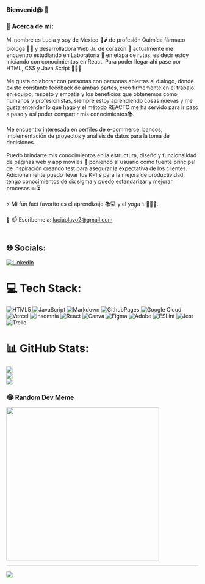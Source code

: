 ### Bienvenid@ 👋

### 💫 Acerca de mi:
Mi nombre es Lucia y soy de México 🌮🌶 de profesión Quimíca fármaco bióloga 🥼🧪 y desarrolladora Web Jr. de corazón 💖
actualmente me encuentro estudiando en Laboratoria <L> 💛 en etapa de rutas, es decir estoy iniciando con conocimientos en React. 
Para poder llegar ahí  pase por HTML, CSS y Java Script 🚀👩‍💻 <br><br>
Me gusta colaborar con personas con personas abiertas al dialogo, donde existe constante feedback de ambas partes,
creo firmemente en el trabajo en equipo, respeto y empatía y los beneficios que obtenemos como humanos y profesionistas, 
siempre estoy aprendiendo cosas nuevas y me gusta entender lo que hago y el método REACTO me ha servido para ir paso a paso y 
así poder compartir mis conocimientos📚. <br><br>
Me encuentro interesada en perfiles de e-commerce, bancos, implementación de proyectos y análisis de datos para la toma de decisiones.<br><br>
Puedo brindarte mis conocimientos en la estructura, diseño y funcionalidad de páginas web y app moviles 🎯 poniendo al usuario como fuente principal
de inspiración creando test para asegurar la expectativa de los clientes. Adicionalmente puedo llevar tus KPI´s para la mejora de productividad, tengo conocimientos de six sigma y puedo estandarizar y mejorar procesos.📊⏳<br><br>
⚡ Mi fun fact favorito es el aprendizaje 📚💻 y el yoga ✨🧘‍♀️🧿.<br><br>
💬 📫 Escribeme a: luciaolayo2@gmail.com <br><br>

## 🌐 Socials:
[![LinkedIn](https://img.shields.io/badge/LinkedIn-%230077B5.svg?logo=linkedin&logoColor=white)](https://linkedin.com/in//lucia-perez-olayo) 

# 💻 Tech Stack:
![HTML5](https://img.shields.io/badge/html5-%23E34F26.svg?style=for-the-badge&logo=html5&logoColor=white) ![JavaScript](https://img.shields.io/badge/javascript-%23323330.svg?style=for-the-badge&logo=javascript&logoColor=%23F7DF1E) ![Markdown](https://img.shields.io/badge/markdown-%23000000.svg?style=for-the-badge&logo=markdown&logoColor=white) ![GithubPages](https://img.shields.io/badge/github%20pages-121013?style=for-the-badge&logo=github&logoColor=white) ![Google Cloud](https://img.shields.io/badge/GoogleCloud-%234285F4.svg?style=for-the-badge&logo=google-cloud&logoColor=white) ![Vercel](https://img.shields.io/badge/vercel-%23000000.svg?style=for-the-badge&logo=vercel&logoColor=white) ![Insomnia](https://img.shields.io/badge/Insomnia-black?style=for-the-badge&logo=insomnia&logoColor=5849BE) ![React](https://img.shields.io/badge/react-%2320232a.svg?style=for-the-badge&logo=react&logoColor=%2361DAFB) ![Canva](https://img.shields.io/badge/Canva-%2300C4CC.svg?style=for-the-badge&logo=Canva&logoColor=white) ![Figma](https://img.shields.io/badge/figma-%23F24E1E.svg?style=for-the-badge&logo=figma&logoColor=white) ![Adobe](https://img.shields.io/badge/adobe-%23FF0000.svg?style=for-the-badge&logo=adobe&logoColor=white) ![ESLint](https://img.shields.io/badge/ESLint-4B3263?style=for-the-badge&logo=eslint&logoColor=white) ![Jest](https://img.shields.io/badge/-jest-%23C21325?style=for-the-badge&logo=jest&logoColor=white) ![Trello](https://img.shields.io/badge/Trello-%23026AA7.svg?style=for-the-badge&logo=Trello&logoColor=white)

# 📊 GitHub Stats:
![](https://github-readme-stats.vercel.app/api?username=uzy3090&theme=gruvbox&hide_border=false&include_all_commits=false&count_private=false)<br/>
![](https://github-readme-streak-stats.herokuapp.com/?user=uzy3090&theme=gruvbox&hide_border=false)<br/>
![](https://github-readme-stats.vercel.app/api/top-langs/?username=uzy3090&theme=gruvbox&hide_border=false&include_all_commits=false&count_private=false&layout=compact)

<!-- Proudly created with GPRM ( https://gprm.itsvg.in ) -->

### 😂 Random Dev Meme
<img src='https://randommeme-five.vercel.app/' style="height: 400px;"/>

---
[![](https://visitcount.itsvg.in/api?id=uzy3090&icon=0&color=0)](https://visitcount.itsvg.in)

<!-- Proudly created with GPRM ( https://gprm.itsvg.in ) -->
